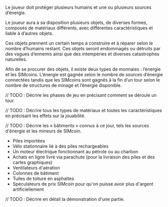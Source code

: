 Le joueur doit protéger plusieurs humains et une ou plusieurs sources d’énergie.

Le joueur aura à sa disposition plusieurs objets, de diverses formes, composés de matériaux différents, avec différentes caractéristiques et liable à d’autres objets.

Ces objets prennent un certain temps à construire et à réparer selon le nombre d’humains restant. Ces objets seront endommagés ou détruits par des vagues d’ennemis ainsi que des intempéries et diverses catastrophes naturelles.

Afin de se procurer des objets, il existe deux types de monnaies : l’énergie et les SIMcoins. L’énergie est gagnée selon le nombre de sources d’énergie connectées tandis que les SIMcoins sont gagnés à la fin d’un tour selon le nombre de structures de minage et l’énergie disponible.

// TODO : Décrire les phases de jeu en précisant comment se déroule un tour.

// TODO : Décrire tous les types de matériaux et toutes les caractéristiques en précisant les effets sur la jouabilité.

// TODO : Décrire les « bâtiments » connus à ce jour, tels les sources d'énergie et les mineurs de SIMcoin.

  - Piles importées
  - Vélo stationnaire lié à des piles rechargeables
  - Un moteur électrique fonctionnant au pétrole ou au charbon
  - Achats en ligne livré via parachute (pour la livraison des piles et des cartes graphiques)
  - Ventilateurs d'aération
  - Colonnes de bâtiment
  - Tuiles de toiture en asphaltes
  - Spéculateurs de prix SIMcoin pour qu'on puisse avoir plus d'argent artificiellement
  
// TODO : Décrire en détail la démonstration d'une partie.
